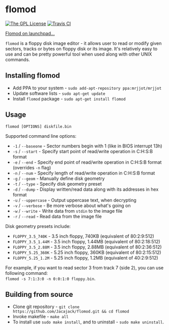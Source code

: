 # flomod
[![The GPL License](https://img.shields.io/badge/license-GPL-yellow.svg?style=flat-square)](https://opensource.org/licenses/GPL-3.0)
[![Travis CI](https://img.shields.io/travis/Jacajack/flomod.svg?style=flat-square)](https://travis-ci.org/Jacajack/flomod)

[Flomod on launchpad...](https://launchpad.net/flomod)

`flomod` is a floppy disk image editor - it allows user to read or modify given sectors, tracks or bytes on floppy disk or its image.
It's relatively easy to use and can be pretty powerful tool when used along with other UNIX commands.

## Installing flomod
 - Add PPA to your system - `sudo add-apt-repository ppa:mrjjot/mrjjot`
 - Update software lists - `sudo apt-get update`
 - Install `flomod` package - `sudo apt-get install flomod`


## Usage
`flomod [OPTIONS] diskfile.bin`

Supported command line options:
 - `-1` / `--baseone` - Sector numbers begin with 1 (like in BIOS interrupt 13h)
 - `-s` / `--start` - Specify start point of read/write operation in C:H:S:B format
 - `-e` / `--end` - Specify end point of read/write operation in C:H:S:B format (overrides `-n` flag)
 - `-n` / `--num` - Specify length of read/write operation in C:H:S:B format
 - `-g` / `--geom` - Manually define disk geometry
 - `-t` / `--type` - Specify disk geometry preset
 - `-d` / `--dump` - Display written/read data along with its addresses in hex format
 - `-u` / `--uppercase` - Output uppercase text, when decrypting
 - `-v` / `--verbose` - Be more verbose about what's going on
 - `-w` / `--write` - Write data from `stdin` to the image file
 - `-r` / `--read` - Read data from the image file

Disk geometry presets include:
 - `FLOPPY_3.5_740K` - 3.5 inch floppy, 740KB (equivalent of 80:2:9:512)
 - `FLOPPY_3.5_1.44M` - 3.5 inch floppy, 1.44MB (equivalent of 80:2:18:512)
 - `FLOPPY_3.5_2.88M` - 3.5 inch floppy, 2.88MB (equivalent of 80:2:36:512)
 - `FLOPPY_5.25_360K` - 5.25 inch floppy, 360KB (equivalent of 80:2:15:512)
 - `FLOPPY_5.25_1.2M` - 5.25 inch floppy, 1.2MB (equivalent of 40:2:9:512)

For example, if you want to read sector 3 from track 7 (side 2), you can use following command:<br>`flomod -s 7:1:3:0 -n 0:0:1:0 floppy.bin`.

## Building from source
 - Clone git repository - `git clone https://github.com/Jacajack/flomod.git && cd flomod`
 - Invoke makefile - `make all`
 - To install use `sudo make install`, and to uninstall - `sudo make uninstall`.
